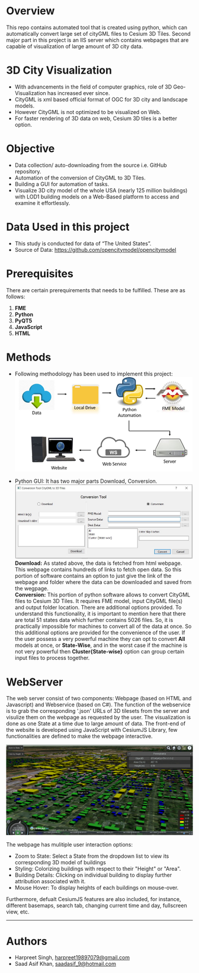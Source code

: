 # Overview
This repo contains automated tool that is created using python, which can automatically convert large set of cityGML files to Cesium 3D Tiles. 
Second major part in this project is an IIS server which contains webpages that are capable of visualization of large amount of 3D city data.

# 3D City Visualization
* With advancements in the field of computer graphics, role of 3D Geo-Visualization has increased ever since.
* CityGML is xml based official format of OGC for 3D city and landscape models.
* However CityGML is not optimized to be visualized on Web.
* For faster rendering of 3D data on web, Cesium 3D tiles is a better option.

# Objective
* Data collection/ auto-downloading from the source i.e. GitHub repository. 
* Automation of the conversion of CityGML to 3D Tiles.
* Building a GUI for automation of tasks.
* Visualize 3D city model of the whole USA (nearly 125 million buildings) with LOD1 building models on a Web-Based platform to access and examine it effortlessly. 

# Data Used in this project
* This study is conducted for data of “The United States”. 
* Source of Data: https://github.com/opencitymodel/opencitymodel

# Prerequisites
There are certain prerequirements that needs to be fulfilled. These are as follows: 
1. **FME** 
2. **Python** 
3. **PyQT5**
3. **JavaScript**
4. **HTML**

# Methods
* Following methodology has been used to implement this project:
![](https://github.com/82siha1mpg/3DCityVisualization/blob/master/Image/Methodology.JPG)

* Python GUI: It has two major parts Download, Conversion.
![](https://github.com/82siha1mpg/3DCityVisualization/blob/master/Image/PythonGUI.JPG)
  **Download:** As stated above, the data is fetched from html webpage. This webpage contains hundreds of links to fetch open data. So this portion of software contains an option to just give the link of the webpage and folder where the data can be downloaded and saved from the wegpage. </br>
  **Conversion:** This portion of python software allows to convert CityGML files to Cesium 3D Tiles. It requires FME model, input CityGML file(s) and output folder location. There are additional options provided. To understand this functionality, it is important to mention here that there are total 51 states data which further contains 5026 files. So, it is practically impossible for machines to convert all of the data at once. So this additional options are provided for the convenience of the user. If the user possess a very powerful machine they can opt to convert **All** models at once, or **State-Wise**, and  in the worst case if the machine is not very powerful then **Cluster{State-wise}** option can group certain input files to process together. 
  
 # WebServer
The web server consist of two components: Webpage (based on HTML and Javascript) and Webservice (based on C#). The function of the webservice is to grab the corresponding '.json' URLs of 3D tilesets from the server and visulize them on the webpage as requested by the user. The visualization is done as one State at a time due to large amount of data. The front-end of the website is developed using JavaScript with CesiumJS Library, few functionalities are defined to make the webpage interactive.  
 
 ![](Image/Webpage.jpg)
 
The webpage has mulitiple user interaction options:
 * Zoom to State: Select a State from the dropdown list to view its corresponding 3D model of buildings
 * Styling: Colorizing buildings with respect to their "Height" or "Area".
 * Building Details: Clicking on individual building to display further attribution associated with it.
 * Mouse Hover: To display heights of each buildings on mouse-over.

Furthermore, defualt CesiumJS features are also included, for instance, different basemaps, search tab, changing current time and day, fullscreen view, etc.

 ---
  

# Authors
* Harpreet Singh, harpreet19897079@gmail.com 
* Saad Asif Khan, saadasif_9@hotmail.com

